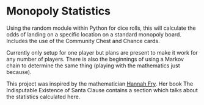 # Monopoly Statistics

Using the random module within Python for dice rolls, this will calculate
the odds of landing on a specific location on a standard monopoly board.
Includes the use of the Community Chest and Chance cards.

Currently only setup for one player but plans are present to make it work
for any number of players. There is also the beginnings of using a Markov
chain to determine the same thing (playing with the mathematics just because).

This project was inspired by the mathematician [Hannah Fry](http://www.hannahfry.co.uk/).
Her book The Indisputable Existence of Santa Clause contains a section which
talks about the statistics calculated here.
